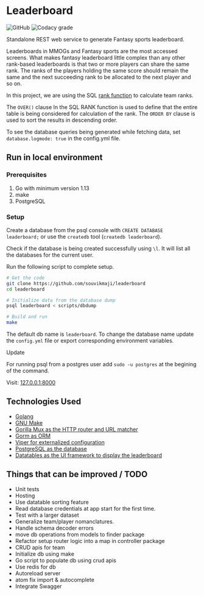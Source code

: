 # Leaderboard

![GitHub](https://img.shields.io/github/license/souvikmaji/leaderboard) ![Codacy grade](https://img.shields.io/codacy/grade/a0b36eaed7b74ec6be460ceda499bf2c)

Standalone REST web service to generate Fantasy sports leaderboard.

Leaderboards in MMOGs and Fantasy sports are the most accessed screens. What makes fantasy leaderboard little complex than any other rank-based leaderboards is that two or more players can share the same rank. The ranks of the players holding the same score should remain the same and the next succeeding rank to be allocated to the next player and so on.

In this project, we are using the SQL [rank function](http://www.sqltutorial.org/sql-window-functions/sql-rank/) to calculate team ranks.

The `OVER()` clause In the SQL RANK function is used to define that the entire table is being considered for calculation of the rank. The `ORDER BY` clause is used to sort the results in descending order.

To see the database queries being generated while fetching data, set `database.logmode: true` in the config.yml file.

## Run in local environment

### Prerequisites

1.  Go with minimum version 1.13
2.  make
3.  PostgreSQL

### Setup

Create a database from the psql console with `CREATE DATABASE leaderboard;` or use the `createdb` tool (`createdb leaderboard`).

Check if the database is being created successfully using `\l`. It will list all the databases for the current user.

Run the following script to complete setup.

```sh
# Get the code
git clone https://github.com/souvikmaji/leaderboard
cd leaderboard

# Initialize data from the database dump
psql leaderboard < scripts/dbdump

# Build and run
make
```

The default db name is `leaderboard`. To change the database name update the `config.yml` file or export corresponding environment variables.

Update

For running psql from a postgres user add `sudo -u postgres` at the begining of the command.

Visit: [127.0.0.1:8000](127.0.0.1:8000)

## Technologies Used

-   [Golang](https://golang.org/)
-   [GNU Make](https://www.gnu.org/software/make/manual/html_node/Introduction.html)
-   [Gorilla Mux as the HTTP router and URL matcher](https://github.com/gorilla/mux)
-   [Gorm as ORM](https://gorm.io/)
-   [Viper for externalized configuration](https://github.com/spf13/viper)
-   [PostgreSQL as the database](https://www.postgresql.org/)
-   [Datatables as the UI framework to display the leaderboard](https://datatables.net/)

## Things that can be improved / TODO

-   Unit tests
-   Hosting
-   Use datatable sorting feature
-   Read database credentials at app start for the first time.
-   Test with a larger dataset
-   Generalize team/player nomanclatures.
-   Handle schema decoder errors
-   move db operations from models to finder package
-   Refactor setup router logic into a map in controller package
-   CRUD apis for team
-   Initialize db using make
-   Go script to populate db using crud apis
-   Use redis for db
-   Autoreload server
-   atom fix import & autocomplete
-   Integrate Swagger
